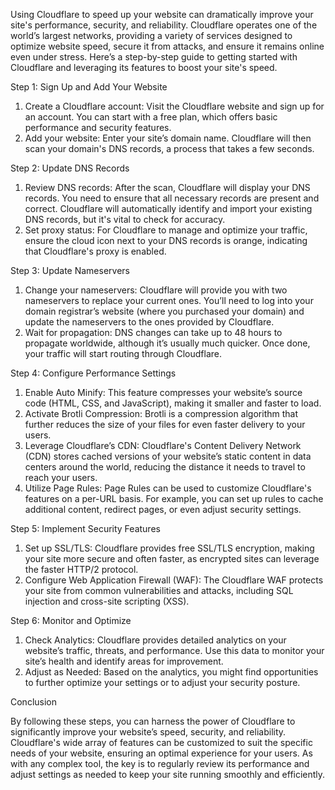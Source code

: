 Using Cloudflare to speed up your website can dramatically improve your site's performance, security, and reliability. Cloudflare operates one of the world’s largest networks, providing a variety of services designed to optimize website speed, secure it from attacks, and ensure it remains online even under stress. Here’s a step-by-step guide to getting started with Cloudflare and leveraging its features to boost your site's speed.

 Step 1: Sign Up and Add Your Website

1. Create a Cloudflare account: Visit the Cloudflare website and sign up for an account. You can start with a free plan, which offers basic performance and security features.
2. Add your website: Enter your site’s domain name. Cloudflare will then scan your domain's DNS records, a process that takes a few seconds.

 Step 2: Update DNS Records

1. Review DNS records: After the scan, Cloudflare will display your DNS records. You need to ensure that all necessary records are present and correct. Cloudflare will automatically identify and import your existing DNS records, but it's vital to check for accuracy.
2. Set proxy status: For Cloudflare to manage and optimize your traffic, ensure the cloud icon next to your DNS records is orange, indicating that Cloudflare's proxy is enabled.

 Step 3: Update Nameservers

1. Change your nameservers: Cloudflare will provide you with two nameservers to replace your current ones. You’ll need to log into your domain registrar’s website (where you purchased your domain) and update the nameservers to the ones provided by Cloudflare.
2. Wait for propagation: DNS changes can take up to 48 hours to propagate worldwide, although it’s usually much quicker. Once done, your traffic will start routing through Cloudflare.

 Step 4: Configure Performance Settings

1. Enable Auto Minify: This feature compresses your website’s source code (HTML, CSS, and JavaScript), making it smaller and faster to load.
2. Activate Brotli Compression: Brotli is a compression algorithm that further reduces the size of your files for even faster delivery to your users.
3. Leverage Cloudflare’s CDN: Cloudflare's Content Delivery Network (CDN) stores cached versions of your website’s static content in data centers around the world, reducing the distance it needs to travel to reach your users.
4. Utilize Page Rules: Page Rules can be used to customize Cloudflare's features on a per-URL basis. For example, you can set up rules to cache additional content, redirect pages, or even adjust security settings.

 Step 5: Implement Security Features

1. Set up SSL/TLS: Cloudflare provides free SSL/TLS encryption, making your site more secure and often faster, as encrypted sites can leverage the faster HTTP/2 protocol.
2. Configure Web Application Firewall (WAF): The Cloudflare WAF protects your site from common vulnerabilities and attacks, including SQL injection and cross-site scripting (XSS).

 Step 6: Monitor and Optimize

1. Check Analytics: Cloudflare provides detailed analytics on your website’s traffic, threats, and performance. Use this data to monitor your site’s health and identify areas for improvement.
2. Adjust as Needed: Based on the analytics, you might find opportunities to further optimize your settings or to adjust your security posture.

 Conclusion

By following these steps, you can harness the power of Cloudflare to significantly improve your website’s speed, security, and reliability. Cloudflare's wide array of features can be customized to suit the specific needs of your website, ensuring an optimal experience for your users. As with any complex tool, the key is to regularly review its performance and adjust settings as needed to keep your site running smoothly and efficiently.

